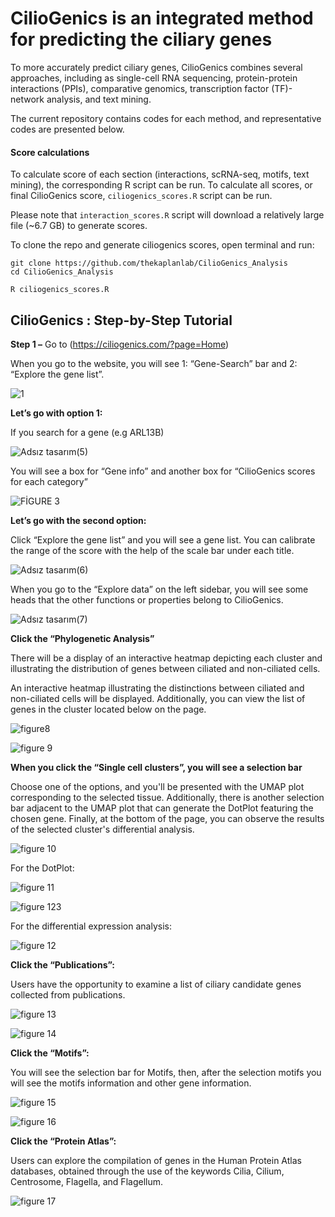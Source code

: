 # CilioGenics is an integrated method for predicting the ciliary genes 

To more accurately predict ciliary genes, CilioGenics combines several approaches, including as single-cell RNA sequencing, protein-protein interactions (PPIs), comparative genomics, transcription factor (TF)-network analysis, and text mining.

The current repository contains codes for each method, and representative codes are presented below.

#### **Score calculations**
 
To calculate score of each section (interactions, scRNA-seq, motifs, text mining), the corresponding R script can be run. To calculate all scores, or final CilioGenics score, `ciliogenics_scores.R` script can be run.

Please note that `interaction_scores.R` script will download a relatively large file (\~6.7 GB) to generate scores.

To clone the repo and generate ciliogenics scores, open terminal and run:

```         
git clone https://github.com/thekaplanlab/CilioGenics_Analysis
cd CilioGenics_Analysis

R ciliogenics_scores.R
```
## CilioGenics : Step-by-Step Tutorial 

**Step 1 –** 
Go to (https://ciliogenics.com/?page=Home)

When you go to the website, you will see 1: “Gene-Search” bar and 2: “Explore the gene list”.

![1](https://github.com/thekaplanlab/CilioGenics_Analysis/assets/126083033/25293a61-d0cf-4798-853a-6d308c45ae50)

**Let’s go with option 1:**

If you search for a gene (e.g ARL13B)

![Adsız tasarım(5)](https://github.com/thekaplanlab/CilioGenics_Analysis/assets/126083033/9f4985dd-5c09-4df3-bd58-62a6e86e03e3)

You will see a box for “Gene info” and another box for “CilioGenics scores for each category”

![FİGURE 3](https://github.com/thekaplanlab/CilioGenics_Analysis/assets/126083033/37867f5b-a1fc-4223-895a-9fbde75f376c)

**Let’s go with the second option:**

Click “Explore the gene list” and you will see a gene list. You can calibrate the range of the score with the help of the scale bar under each title. 

![Adsız tasarım(6)](https://github.com/thekaplanlab/CilioGenics_Analysis/assets/126083033/efb9d930-7622-474f-8797-4c707f95443f)

When you go to the “Explore data” on the left sidebar, you will see some heads that the other functions or properties belong to CilioGenics. 

![Adsız tasarım(7)](https://github.com/thekaplanlab/CilioGenics_Analysis/assets/126083033/265c7489-ba28-4493-835d-415c6f75a81e)

**Click the “Phylogenetic Analysis”**

There will be a display of an interactive heatmap depicting each cluster and illustrating the distribution of genes between ciliated and non-ciliated cells.

An interactive heatmap illustrating the distinctions between ciliated and non-ciliated cells will be displayed. Additionally, you can view the list of genes in the cluster located below on the page.

![figure8](https://github.com/thekaplanlab/CilioGenics_Analysis/assets/126083033/4c3672e5-3009-4250-b822-014ca50899cb)

![figure 9](https://github.com/thekaplanlab/CilioGenics_Analysis/assets/126083033/efdcb645-c63f-40ad-b859-f33a4e807844)

**When you click the “Single cell clusters”, you will see a selection bar**

Choose one of the options, and you'll be presented with the UMAP plot corresponding to the selected tissue. Additionally, there is another selection bar adjacent to the UMAP plot that can generate the DotPlot featuring the chosen gene. Finally, at the bottom of the page, you can observe the results of the selected cluster's differential analysis.

![figure 10](https://github.com/thekaplanlab/CilioGenics_Analysis/assets/126083033/cefe827b-71f1-4d6b-9a0a-42448e08ea26)

For the DotPlot: 

![figure 11](https://github.com/thekaplanlab/CilioGenics_Analysis/assets/126083033/12113891-b7a5-4a3e-bccf-12abafd6702d)

![figure 123](https://github.com/thekaplanlab/CilioGenics_Analysis/assets/126083033/3c51afdc-687f-4d30-a22d-f3d4a68e08c6)

For the differential expression analysis: 

![figure 12](https://github.com/thekaplanlab/CilioGenics_Analysis/assets/126083033/97318228-89cb-409a-a48a-1cc7f4c54b98)

**Click the “Publications”:**

Users have the opportunity to examine a list of ciliary candidate genes collected from publications.

![figure 13](https://github.com/thekaplanlab/CilioGenics_Analysis/assets/126083033/1dd129a0-c92e-457c-95d9-adb449cb8068)

![figure 14](https://github.com/thekaplanlab/CilioGenics_Analysis/assets/126083033/aade82f3-084a-4606-a6c7-b7e11cca17b4)

**Click the “Motifs”:**

You will see the selection bar for Motifs, then, after the selection motifs you will see the motifs information and other gene information. 

![figure 15](https://github.com/thekaplanlab/CilioGenics_Analysis/assets/126083033/ba26eebc-abd3-4e6f-b0f5-41fa4047316b)

![figure 16](https://github.com/thekaplanlab/CilioGenics_Analysis/assets/126083033/50c540e7-666a-4812-8c12-669a677134ce)

**Click the “Protein Atlas”:**

Users can explore the compilation of genes in the Human Protein Atlas databases, obtained through the use of the keywords Cilia, Cilium, Centrosome, Flagella, and Flagellum. 

 ![figure 17](https://github.com/thekaplanlab/CilioGenics_Analysis/assets/126083033/2a741027-b57f-4b6c-a200-dc244a2245cd)



